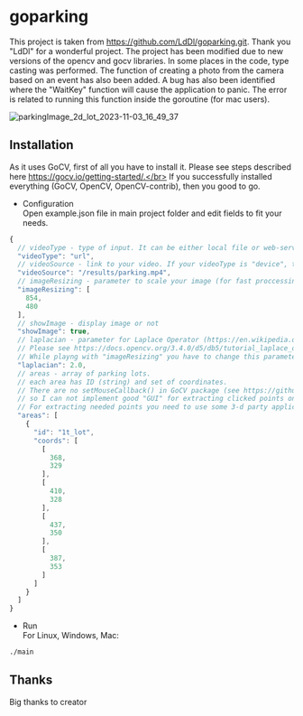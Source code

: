 # goparking
This project is taken from https://github.com/LdDl/goparking.git.
Thank you "LdDl" for a wonderful project. The project has been modified due to new versions of the opencv and gocv libraries. In some places in the code, type casting was performed. The function of creating a photo from the camera based on an event has also been added.
A bug has also been identified where the "WaitKey" function will cause the application to panic. The error is related to running this function inside the goroutine (for mac users).

![parkingImage_2d_lot_2023-11-03_16_49_37](https://github.com/impr0ver/goParking/assets/146122577/6b1d9c29-43f1-4f90-9def-e7226a5ad170)


## Installation
As it uses GoCV, first of all you have to install it. Please see steps described here https://gocv.io/getting-started/.</br>
If you successfully installed everything (GoCV, OpenCV, OpenCV-contrib), then you good to go. 


- Configuration</br>
Open example.json file in main project folder and edit fields to fit your needs.
```js
{
  // videoType - type of input. It can be either local file or web-service ("url") or connected camera to your PC ("device")
  "videoType": "url",
  // videoSource - link to your video. If your videoType is "device", then just provide number of that device: for example "0"
  "videoSource": "/results/parking.mp4",
  // imageResizing - parameter to scale your image (for fast proccessing or other needs). In example it is same as input.
  "imageResizing": [
    854,
    480
  ],
  // showImage - display image or not
  "showImage": true,
  // laplacian - parameter for Laplace Operator (https://en.wikipedia.org/wiki/Laplace_operator)
  // Please see https://docs.opencv.org/3.4.0/d5/db5/tutorial_laplace_operator.html
  // While playng with "imageResizing" you have to change this parameter too to get good results.
  "laplacian": 2.0,
  // areas - array of parking lots.
  // each area has ID (string) and set of coordinates.
  // There are no setMouseCallback() in GoCV package (see https://github.com/hybridgroup/gocv/issues/211), 
  // so I can not implement good "GUI" for extracting clicked points on image.
  // For extracting needed points you need to use some 3-d party applications like Paint (Windows) or KolourPaint (Linux).
  "areas": [
    {
      "id": "1t_lot",
      "coords": [
        [
          368,
          329
        ],
        [
          410,
          328
        ],
        [
          437,
          350
        ],
        [
          387,
          353
        ]
      ]
    }
  ]
}
```

- Run</br>
For Linux, Windows, Mac:
```cmd
./main
```

## Thanks
Big thanks to creator 
